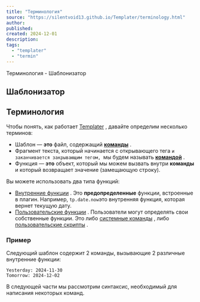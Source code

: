 ```yaml
---
title: "Терминология"
source: "https://silentvoid13.github.io/Templater/terminology.html"
author:
published:
created: 2024-12-01
description:
tags:
  - "templater"
  - "termin"
---
```

Терминология - Шаблонизатор           

## Шаблонизатор

## Терминология

Чтобы понять, как работает [Templater](https://github.com/SilentVoid13/Templater) , давайте определим несколько терминов:

- Шаблон — **это** файл, содержащий **[команды](https://silentvoid13.github.io/Templater/commands/overview.html)** .
- Фрагмент текста, который начинается с открывающего тега `и заканчивается закрывающим тегом, `мы будем называть **[командой](https://silentvoid13.github.io/Templater/commands/overview.html)** .
- Функция — **это** объект, который мы можем вызвать внутри **команды** и который возвращает значение (замещающую строку).

Вы можете использовать два типа функций:

- [Внутренние функции](https://silentvoid13.github.io/Templater/internal-functions/overview.html) . Это **предопределенные** функции, встроенные в плагин. Например, `tp.date.now`это внутренняя функция, которая вернет текущую дату.
- [Пользовательские функции](https://silentvoid13.github.io/Templater/user-functions/overview.html) . Пользователи могут определять свои собственные функции. Это либо [системные команды](https://silentvoid13.github.io/Templater/user-functions/system-user-functions.html) , либо [пользовательские скрипты](https://silentvoid13.github.io/Templater/user-functions/script-user-functions.html) .

### Пример

Следующий шаблон содержит 2 команды, вызывающие 2 различные внутренние функции:

```
Yesterday: 2024-11-30
Tomorrow: 2024-12-02
```

В следующей части мы рассмотрим синтаксис, необходимый для написания некоторых команд.
